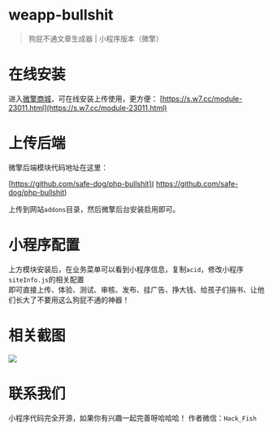 # weapp-bullshit
> 狗屁不通文章生成器 | 小程序版本（微擎）

# 在线安装

进入[微擎商城](https://s.w7.cc/module-23011.html)，可在线安装上传使用，更方便：
[https://s.w7.cc/module-23011.html](https://s.w7.cc/module-23011.html)


# 上传后端

微擎后端模块代码地址在这里：

[https://github.com/safe-dog/php-bullshit](
https://github.com/safe-dog/php-bullshit)

上传到网站`addons`目录，然后微擎后台安装启用即可。

# 小程序配置

上方模块安装后，在业务菜单可以看到小程序信息，复制`acid`，修改小程序`siteInfo.js`的相关配置    
即可直接上传、体验、测试、审核、发布、挂广告、挣大钱、给孩子们捐书、让他们长大了不要用这么狗屁不通的神器！

# 相关截图

![](https://qsy.xiaoshenma.cn/attachment/images/5/2019/11/gi27nK2wkA2nWiUampJAn7u1AINaKk.jpg)

# 联系我们

小程序代码完全开源，如果你有兴趣一起完善呀哈哈哈！
作者微信：`Hack_Fish`